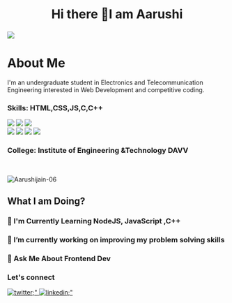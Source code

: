 <h1 align="center">Hi there 👋I am Aarushi </h1>

<h3 align="center"> </h3>


![](https://raw.githubusercontent.com/halfrost/halfrost/master/icons/header_.png)
<h1>About Me</h1>

<p>
 I'm an undergraduate student in Electronics and Telecommunication Engineering interested in Web Development and competitive coding. 
</p>


<h3> Skills: HTML,CSS,JS,C,C++</h3>
<span>
<img src="https://img.shields.io/badge/html5%20-%23E34F26.svg?&style=for-the-badge&logo=html5&logoColor=white"/>
<img src="https://img.shields.io/badge/css3%20-%231572B6.svg?&style=for-the-badge&logo=css3&logoColor=white"/>
<img src="https://img.shields.io/badge/javascript%20-%23323330.svg?&style=for-the-badge&logo=javascript&logoColor=%23F7DF1E"/>
<br>
<span>
<img src="https://img.shields.io/badge/C-00599C?style=for-the-badge&logo=c&logoColor=white "/>
<img src="https://img.shields.io/badge/C%2B%2B-00599C?style=for-the-badge&logo=c%2B%2B&logoColor=white "/>

<img src="https://img.shields.io/badge/git%20-%23404d59.svg?&style=for-the-badge&logo=git&logoColor=white"/>
<img src="https://img.shields.io/badge/github%20-%23121011.svg?&style=for-the-badge&logo=github&logoColor=white"/></span>
<br>
</span>

<h3> College: Institute of Engineering &Technology DAVV </h3> <br />

<p align="left"> <img src="https://komarev.com/ghpvc/?username=Aarushijain-06&label=Profile%20views&color=0e75b6&style=flat" alt="Aarushijain-06"> </p>

<h2 align="left"> What I am Doing? </h2>

<h3>📑 I'm Currently Learning NodeJS, JavaScript ,C++</h3>

<h3>🔭 I’m currently working on improving my problem solving skills<h3>

<h3>📣 Ask Me About Frontend Dev</h3>
<h3> Let's connect </h3>
  <a href="https://twitter.com/Aarushi32956875?s=08" target="_blank">
    <img src=https://img.shields.io/badge/twitter-%2300acee.svg?&style=for-the-badge&logo=twitter&logoColor=white alt=twitter;" />
  </a>
  <a href="https://www.linkedin.com/in/aarushi-jain-bb0057203/" target="_blank">
    <img src=https://img.shields.io/badge/LinkedIn-0077B5?style=for-the-badge&logo=linkedin&logoColor=white alt=linkedin;" />
  </a>





